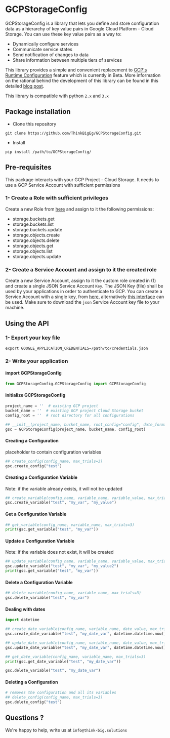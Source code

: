 # GCPStorageConfig

GCPStorageConfig is a library that lets you define and store configuration data 
as a hierarchy of key value pairs in Google Cloud Platform - Cloud Storage. 
You can use these key value pairs as a way to:
- Dynamically configure services
- Communicate service states
- Send notification of changes to data
- Share information between multiple tiers of services

This library provides a simple and convenient replacement to [GCP's Runtime Configuration](https://cloud.google.com/deployment-manager/runtime-configurator/)
feature which is currently in Beta. More information on the rational behind the development 
of this library can be found in this detailed [blog post](https://medium.com/thinkbigsol/gcp-storage-config-ad830724f3b1). 

This library is compatible with python ```2.x``` and ```3.x```

## Package installation

- Clone this repository
```
git clone https://github.com/ThinkBigEg/GCPStorageConfig.git
```

- Install
```
pip install /path/to/GCPStorageConfig/
```

## Pre-requisites
This package interacts with your GCP Project - Cloud Storage. It needs to use a GCP 
Service Account with sufficient permissions

### 1- Create a Role with sufficient privileges
Create a new Role from [here](https://console.cloud.google.com/iam-admin/roles) 
and assign to it the following permissions:
  - storage.buckets.get
  - storage.buckets.list
  - storage.buckets.update
  - storage.objects.create
  - storage.objects.delete
  - storage.objects.get
  - storage.objects.list
  - storage.objects.update
  
### 2- Create a Service Account and assign to it the created role 
Create a new Service Account, assign to it the custom role created in (1) and 
create a single JSON Service Account ```Key```. The JSON Key (file) shall be used 
by your applications in order to authenticate to GCP. You can create a Service Account 
with a single key, from [here](https://console.cloud.google.com/apis/credentials), 
alternatively [this interface](https://console.cloud.google.com/iam-admin/serviceaccounts) can be used. 
Make sure to download the ```json``` Service Account key file to your machine.


## Using the API

### 1- Export your key file
```
export GOOGLE_APPLICATION_CREDENTIALS=/path/to/credentials.json
```

### 2- Write your application 


#### import GCPStorageConfig
```python
from GCPStorageConfig.GCPStorageConfig import GCPStorageConfig
```

#### initialize GCPStorageConfig
```python
project_name = ''  # existing GCP project
bucket_name = ''  # existing GCP project Cloud Storage bucket
config_root = ''  # root directory for all configurations 

## __init__(project_name, bucket_name, root_config="config", date_format='%y.%m.%d %H:%M:%S')
gsc = GCPStorageConfig(project_name, bucket_name, config_root)
```

#### Creating a Configuration
placeholder to contain configuration variables
```python
## create_config(config_name, max_trials=3)
gsc.create_config("test")
```

#### Creating a Configuration Variable
Note: if the variable already exists, it will not be updated
```python
## create_variable(config_name, variable_name, variable_value, max_trials=3)
gsc.create_variable("test", "my_var", "my_value")
```

#### Get a Configuration Variable
```python
## get_variable(config_name, variable_name, max_trials=3)
print(gsc.get_variable("test", "my_var"))
```

#### Update a Configuration Variable
Note: if the variable does not exist, it will be created
```python
## update_variable(config_name, variable_name, variable_value, max_trials=3)
gsc.update_variable("test", "my_var", "my_value2")
print(gsc.get_variable("test", "my_var"))
```

#### Delete a Configuration Variable
```python
## delete_variable(config_name, variable_name, max_trials=3)
gsc.delete_variable("test", "my_var")
```

#### Dealing with dates
```python
import datetime

## create_date_variable(config_name, variable_name, date_value, max_trials=3)
gsc.create_date_variable("test", "my_date_var", datetime.datetime.now())

## update_date_variable(config_name, variable_name, date_value, max_trials=3)
gsc.update_date_variable("test", "my_date_var", datetime.datetime.now().replace(hour=10))

## get_date_variable(config_name, variable_name, max_trials=3)
print(gsc.get_date_variable("test", "my_date_var"))

gsc.delete_variable("test", "my_date_var")
```

#### Deleting a Configuration
```python
# removes the configuration and all its variables
## delete_config(config_name, max_trials=3)
gsc.delete_config("test")
```


## Questions ? 
We're happy to help, 
write us at ```info@think-big.solutions```
